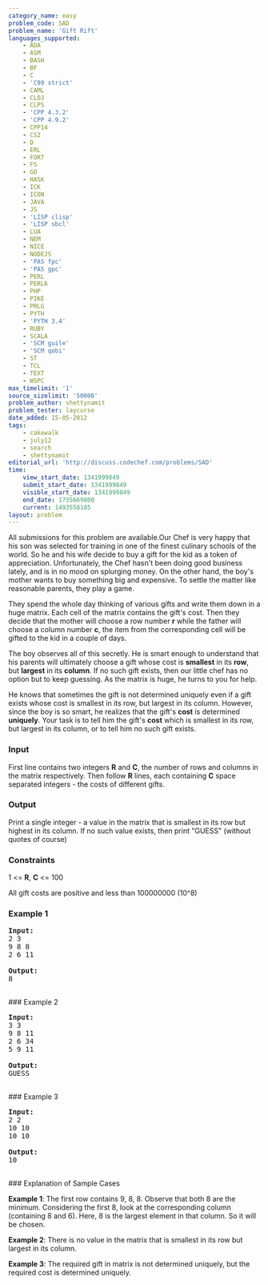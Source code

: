 ```yaml
---
category_name: easy
problem_code: SAD
problem_name: 'Gift Rift'
languages_supported:
    - ADA
    - ASM
    - BASH
    - BF
    - C
    - 'C99 strict'
    - CAML
    - CLOJ
    - CLPS
    - 'CPP 4.3.2'
    - 'CPP 4.9.2'
    - CPP14
    - CS2
    - D
    - ERL
    - FORT
    - FS
    - GO
    - HASK
    - ICK
    - ICON
    - JAVA
    - JS
    - 'LISP clisp'
    - 'LISP sbcl'
    - LUA
    - NEM
    - NICE
    - NODEJS
    - 'PAS fpc'
    - 'PAS gpc'
    - PERL
    - PERL6
    - PHP
    - PIKE
    - PRLG
    - PYTH
    - 'PYTH 3.4'
    - RUBY
    - SCALA
    - 'SCM guile'
    - 'SCM qobi'
    - ST
    - TCL
    - TEXT
    - WSPC
max_timelimit: '1'
source_sizelimit: '50000'
problem_author: shettynamit
problem_tester: laycurse
date_added: 15-05-2012
tags:
    - cakewalk
    - july12
    - search
    - shettynamit
editorial_url: 'http://discuss.codechef.com/problems/SAD'
time:
    view_start_date: 1341999849
    submit_start_date: 1341999849
    visible_start_date: 1341999849
    end_date: 1735669800
    current: 1493558185
layout: problem
---
```

All submissions for this problem are available.Our Chef is very happy that his son was selected for training in one of the finest culinary schools of the world. So he and his wife decide to buy a gift for the kid as a token of appreciation. Unfortunately, the Chef hasn't been doing good business lately, and is in no mood on splurging money. On the other hand, the boy's mother wants to buy something big and expensive. To settle the matter like reasonable parents, they play a game.

They spend the whole day thinking of various gifts and write them down in a huge matrix. Each cell of the matrix contains the gift's cost. Then they decide that the mother will choose a row number **r** while the father will choose a column number **c**, the item from the corresponding cell will be gifted to the kid in a couple of days.

The boy observes all of this secretly. He is smart enough to understand that his parents will ultimately choose a gift whose cost is **smallest** in its **row**, but **largest** in its **column**. If no such gift exists, then our little chef has no option but to keep guessing. As the matrix is huge, he turns to you for help.

He knows that sometimes the gift is not determined uniquely even if a gift exists whose cost is smallest in its row, but largest in its column. However, since the boy is so smart, he realizes that the gift's **cost** is determined **uniquely**. Your task is to tell him the gift's **cost** which is smallest in its row, but largest in its column, or to tell him no such gift exists.

### Input

First line contains two integers **R** and **C**, the number of rows and columns in the matrix respectively. Then follow **R** lines, each containing **C** space separated integers - the costs of different gifts.

### Output

 Print a single integer - a value in the matrix that is smallest in its row but highest in its column. If no such value exists, then print "GUESS" (without quotes of course)

### Constraints

 1 <= **R**, **C** <= 100

 All gift costs are positive and less than 100000000 (10^8)

### Example 1

<pre>
<b>Input:</b>
2 3
9 8 8
2 6 11

<b>Output:</b>
8

</pre>### Example 2
<pre>
<b>Input:</b>
3 3
9 8 11
2 6 34
5 9 11

<b>Output:</b>
GUESS

</pre>### Example 3
<pre>
<b>Input:</b>
2 2
10 10
10 10

<b>Output:</b>
10

</pre>### Explanation of Sample Cases
**Example 1**: The first row contains 9, 8, 8. Observe that both 8 are the minimum. Considering the first 8, look at the corresponding column (containing 8 and 6). Here, 8 is the largest element in that column. So it will be chosen.

**Example 2**: There is no value in the matrix that is smallest in its row but largest in its column.

**Example 3**: The required gift in matrix is not determined uniquely, but the required cost is determined uniquely.
